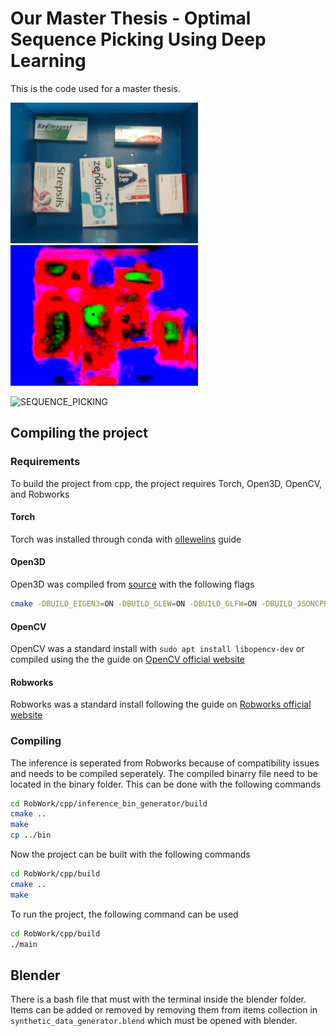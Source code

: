 # Our Master Thesis - Optimal Sequence Picking Using Deep Learning
This is the code used for a master thesis.


<p float="left">
  <img src="images-and-videos/prediction.gif" width="300" />
  <img src="images-and-videos/inference.gif" width="300" /> 
</p>

![SEQUENCE_PICKING](images-and-videos/grabber_with_no_grab.gif)


## Compiling the project
### Requirements
To build the project from cpp, the project requires Torch, Open3D, OpenCV, and Robworks 

#### Torch
Torch was installed through conda with [ollewelins](https://github.com/ollewelin/Installing-and-Test-PyTorch-C-API-on-Ubuntu-with-GPU-enabled) guide

#### Open3D
Open3D was compiled from [source](http://www.open3d.org/docs/release/compilation.html) with the following flags
```bash
cmake -DBUILD_EIGEN3=ON -DBUILD_GLEW=ON -DBUILD_GLFW=ON -DBUILD_JSONCPP=ON -DBUILD_PNG=ON -DGLIBCXX_USE_CXX11_ABI=ON -DPYTHON_EXECUTABLE=/usr/bin/python -DBUILD_UNIT_TESTS=ON ..
```

#### OpenCV
OpenCV was a standard install with `sudo apt install libopencv-dev` or compiled using the the guide on [OpenCV official website](https://docs.opencv.org/master/d7/d9f/tutorial_linux_install.html)

#### Robworks
Robworks was a standard install following the guide on [Robworks official website](https://www.robwork.dk/installation/ubuntu/)

### Compiling
The inference is seperated from Robworks because of compatibility issues and needs to be compiled seperately. The compiled binarry file need to be located in the binary folder. This can be done with the following commands
```bash
cd RobWork/cpp/inference_bin_generator/build
cmake ..
make
cp ../bin
```

Now the project can be built with the following commands
```bash
cd RobWork/cpp/build
cmake ..
make
```

To run the project, the following command can be used
```bash
cd RobWork/cpp/build
./main
```


## Blender
There is a bash file that must with the terminal inside the blender folder.
Items can be added or removed by removing them from items collection in `synthetic_data_generator.blend` which must be opened with blender.